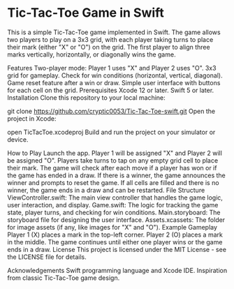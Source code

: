 # Tic-Tac-Toe Game in Swift
This is a simple Tic-Tac-Toe game implemented in Swift. The game allows two players to play on a 3x3 grid, with each player taking turns to place their mark (either "X" or "O") on the grid. The first player to align three marks vertically, horizontally, or diagonally wins the game.

Features
Two-player mode: Player 1 uses "X" and Player 2 uses "O".
3x3 grid for gameplay.
Check for win conditions (horizontal, vertical, diagonal).
Game reset feature after a win or draw.
Simple user interface with buttons for each cell on the grid.
Prerequisites
Xcode 12 or later.
Swift 5 or later.
Installation
Clone this repository to your local machine:

git clone https://github.com/cryptic0053/Tic-Tac-Toe-swift.git
Open the project in Xcode:

open TicTacToe.xcodeproj
Build and run the project on your simulator or device.

How to Play
Launch the app.
Player 1 will be assigned "X" and Player 2 will be assigned "O".
Players take turns to tap on any empty grid cell to place their mark.
The game will check after each move if a player has won or if the game has ended in a draw.
If there is a winner, the game announces the winner and prompts to reset the game.
If all cells are filled and there is no winner, the game ends in a draw and can be restarted.
File Structure
ViewController.swift: The main view controller that handles the game logic, user interaction, and display.
Game.swift: The logic for tracking the game state, player turns, and checking for win conditions.
Main.storyboard: The storyboard file for designing the user interface.
Assets.xcassets: The folder for image assets (if any, like images for "X" and "O").
Example Gameplay
Player 1 (X) places a mark in the top-left corner.
Player 2 (O) places a mark in the middle.
The game continues until either one player wins or the game ends in a draw.
License
This project is licensed under the MIT License - see the LICENSE file for details.

Acknowledgements
Swift programming language and Xcode IDE.
Inspiration from classic Tic-Tac-Toe game design.
